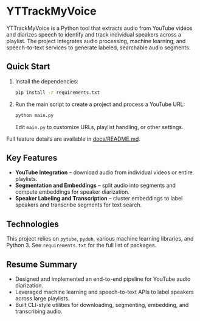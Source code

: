 # YTTrackMyVoice

YTTrackMyVoice is a Python tool that extracts audio from YouTube videos and diarizes speech to identify and track individual speakers across a playlist. The project integrates audio processing, machine learning, and speech-to-text services to generate labeled, searchable audio segments.

## Quick Start

1. Install the dependencies:
   ```bash
   pip install -r requirements.txt
   ```
2. Run the main script to create a project and process a YouTube URL:
   ```bash
   python main.py
   ```
   Edit `main.py` to customize URLs, playlist handling, or other settings.

Full feature details are available in [docs/README.md](docs/README.md).

## Key Features

- **YouTube Integration** – download audio from individual videos or entire playlists.
- **Segmentation and Embeddings** – split audio into segments and compute embeddings for speaker diarization.
- **Speaker Labeling and Transcription** – cluster embeddings to label speakers and transcribe segments for text search.

## Technologies

This project relies on `pytube`, `pydub`, various machine learning libraries, and Python 3. See `requirements.txt` for the full list of packages.

## Resume Summary

- Designed and implemented an end-to-end pipeline for YouTube audio diarization.
- Leveraged machine learning and speech-to-text APIs to label speakers across large playlists.
- Built CLI-style utilities for downloading, segmenting, embedding, and transcribing audio.
